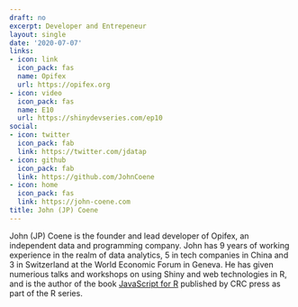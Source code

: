 ```yaml
---
draft: no
excerpt: Developer and Entrepeneur
layout: single
date: '2020-07-07'
links:
- icon: link
  icon_pack: fas
  name: Opifex
  url: https://opifex.org
- icon: video
  icon_pack: fas
  name: E10
  url: https://shinydevseries.com/ep10
social:
- icon: twitter
  icon_pack: fab
  link: https://twitter.com/jdatap
- icon: github
  icon_pack: fab
  link: https://github.com/JohnCoene
- icon: home
  icon_pack: fas
  link: https://john-coene.com
title: John (JP) Coene
---
```


John (JP) Coene is the founder and lead developer of Opifex, an independent data and programming company. John has 9 years of working experience in the realm of data analytics, 5 in tech companies in China and 3 in Switzerland at the World Economic Forum in Geneva. He has given numerious talks and workshops on using Shiny and web technologies in R, and is the author of the book [JavaScript for R](https://javascript-for-r.com) published by CRC press as part of the R series.
